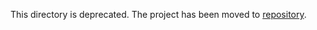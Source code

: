 This directory is deprecated. The project has been moved to
[repository](https://github.com/google-research/federated/triehh).
